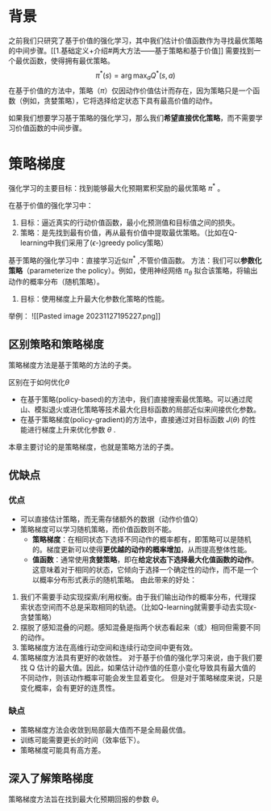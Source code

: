 # 背景
之前我们只研究了基于价值的强化学习，其中我们估计价值函数作为寻找最优策略的中间步骤。[[1.基础定义+介绍#两大方法——基于策略和基于价值]]
需要找到一个最优函数，使得拥有最优策略。
$$\pi^*(s)=\arg\max_aQ^*(s,a)$$
在基于价值的方法中，策略（$\pi$）仅因动作价值估计而存在，因为策略只是一个函数（例如，贪婪策略），它将选择给定状态下具有最高价值的动作。

如果我们想要学习基于策略的强化学习，那么我们**希望直接优化策略**，而不需要学习价值函数的中间步骤。

# 策略梯度
强化学习的主要目标：找到能够最大化预期累积奖励的最优策略 $\pi^*$ 。

在基于价值的强化学习中：
1. 目标：逼近真实的行动价值函数，最小化预测值和目标值之间的损失。
2. 策略：是先找到最有价值，再从最有价值中提取最优策略。（比如在Q-learning中我们采用了($\epsilon$-)greedy policy策略）

基于策略的强化学习中：直接学习近似$\pi^*$ ,不管价值函数。
	方法：我们可以**参数化策略**（parameterize the policy）。例如，使用神经网络 $\pi_\theta$ 拟合该策略，将输出动作的概率分布（随机策略）。

1. 目标：使用梯度上升最大化参数化策略的性能。

举例：
![[Pasted image 20231127195227.png]]


## 区别策略和策略梯度
策略梯度方法是基于策略的方法的子类。

区别在于如何优化$\theta$
- 在基于策略(policy-based)的方法中，我们直接搜索最优策略。可以通过爬山、模拟退火或进化策略等技术最大化目标函数的局部近似来间接优化参数。
- 在基于策略梯度(policy-gradient)的方法中，直接通过对目标函数 $J(\theta)$ 的性能进行梯度上升来优化参数 $\theta$ .

本章主要讨论的是策略梯度，也就是策略方法的子类。
## 优缺点
### 优点
- 可以直接估计策略，而无需存储额外的数据（动作价值Q）
- 策略梯度可以学习随机策略，而价值函数则不能。
	- **策略梯度**：在相同状态下选择不同动作的概率都有，即策略可以是随机的。梯度更新可以使得**更优越的动作的概率增加**，从而提高整体性能。
	- **值函数**：通常使用**贪婪策略**，即在**给定状态下选择最大化值函数的动作**。这意味着对于相同的状态，它倾向于选择一个确定性的动作，而不是一个以概率分布形式表示的随机策略。
由此带来的好处：
1. 我们不需要手动实现探索/利用权衡。由于我们输出动作的概率分布，代理探索状态空间而不总是采取相同的轨迹。（比如Q-learning就需要手动去实现$\epsilon$-贪婪策略）
2. 摆脱了感知混叠的问题。感知混叠是指两个状态看起来（或）相同但需要不同的动作。
3. 策略梯度方法在高维行动空间和连续行动空间中更有效。
4. 策略梯度方法具有更好的收敛性。
	对于基于价值的强化学习来说，由于我们要找 Q 估计的最大值。因此，如果估计动作值的任意小变化导致具有最大值的不同动作，则该动作概率可能会发生显着变化。
	但是对于策略梯度来说，只是变化概率，会有更好的连贯性。


### 缺点

- 策略梯度方法会收敛到局部最大值而不是全局最优值。
- 训练可能需要更长的时间（效率低下）。
- 策略梯度可能具有高方差。


## 深入了解策略梯度

策略梯度方法旨在找到最大化预期回报的参数 $\theta$。

